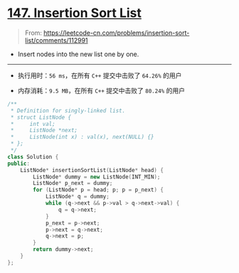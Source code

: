 # [147. Insertion Sort List](https://leetcode-cn.com/problems/insertion-sort-list/)

> From: https://leetcode-cn.com/problems/insertion-sort-list/comments/112991

- Insert nodes into the new list one by one.

---

- 执行用时：`56 ms`，在所有 `C++` 提交中击败了 `64.26%` 的用户

- 内存消耗：`9.5 MB`，在所有 `C++` 提交中击败了 `80.24%` 的用户

```c++
/**
 * Definition for singly-linked list.
 * struct ListNode {
 *     int val;
 *     ListNode *next;
 *     ListNode(int x) : val(x), next(NULL) {}
 * };
 */
class Solution {
public:  
    ListNode* insertionSortList(ListNode* head) {
        ListNode* dummy = new ListNode(INT_MIN);
        ListNode* p_next = dummy;
        for (ListNode* p = head; p; p = p_next) {
            ListNode* q = dummy;
            while (q->next && p->val > q->next->val) {
                q = q->next;
            }
            p_next = p->next;
            p->next = q->next;
            q->next = p;
        }
        return dummy->next;
    }
};
```


